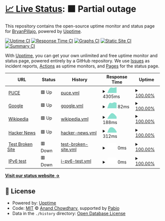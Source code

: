 # [📈 Live Status](https://BryanPillajo.github.io/monitoreo): <!--live status--> **🟧 Partial outage**

This repository contains the open-source uptime monitor and status page for [BryanPillajo](https://BryanPillajo.github.io/monitoreo), powered by [Upptime](https://github.com/upptime/upptime).

[![Uptime CI](https://github.com/BryanPillajo/monitoreo/workflows/Uptime%20CI/badge.svg)](https://github.com/BryanPillajo/monitoreo/actions?query=workflow%3A%22Uptime+CI%22)
[![Response Time CI](https://github.com/BryanPillajo/monitoreo/workflows/Response%20Time%20CI/badge.svg)](https://github.com/BryanPillajo/monitoreo/actions?query=workflow%3A%22Response+Time+CI%22)
[![Graphs CI](https://github.com/BryanPillajo/monitoreo/workflows/Graphs%20CI/badge.svg)](https://github.com/BryanPillajo/monitoreo/actions?query=workflow%3A%22Graphs+CI%22)
[![Static Site CI](https://github.com/BryanPillajo/monitoreo/workflows/Static%20Site%20CI/badge.svg)](https://github.com/BryanPillajo/monitoreo/actions?query=workflow%3A%22Static+Site+CI%22)
[![Summary CI](https://github.com/BryanPillajo/monitoreo/workflows/Summary%20CI/badge.svg)](https://github.com/BryanPillajo/monitoreo/actions?query=workflow%3A%22Summary+CI%22)

With [Upptime](https://upptime.js.org), you can get your own unlimited and free uptime monitor and status page, powered entirely by a GitHub repository. We use [Issues](https://github.com/BryanPillajo/monitoreo/issues) as incident reports, [Actions](https://github.com/BryanPillajo/monitoreo/actions) as uptime monitors, and [Pages](https://BryanPillajo.github.io/monitoreo) for the status page.

<!--start: status pages-->
<!-- This summary is generated by Upptime (https://github.com/upptime/upptime) -->
<!-- Do not edit this manually, your changes will be overwritten -->
<!-- prettier-ignore -->
| URL | Status | History | Response Time | Uptime |
| --- | ------ | ------- | ------------- | ------ |
| <img alt="" src="https://icons.duckduckgo.com/ip3/www.puce.edu.ec.ico" height="13"> [PUCE](https://www.puce.edu.ec/) | 🟩 Up | [puce.yml](https://github.com/BryanPillajo/monitoreo/commits/HEAD/history/puce.yml) | <details><summary><img alt="Response time graph" src="./graphs/puce/response-time-week.png" height="20"> 4305ms</summary><br><a href="https://BryanPillajo.github.io/monitoreo/history/puce"><img alt="Response time 4305" src="https://img.shields.io/endpoint?url=https%3A%2F%2Fraw.githubusercontent.com%2FBryanPillajo%2Fmonitoreo%2FHEAD%2Fapi%2Fpuce%2Fresponse-time.json"></a><br><a href="https://BryanPillajo.github.io/monitoreo/history/puce"><img alt="24-hour response time 4392" src="https://img.shields.io/endpoint?url=https%3A%2F%2Fraw.githubusercontent.com%2FBryanPillajo%2Fmonitoreo%2FHEAD%2Fapi%2Fpuce%2Fresponse-time-day.json"></a><br><a href="https://BryanPillajo.github.io/monitoreo/history/puce"><img alt="7-day response time 4305" src="https://img.shields.io/endpoint?url=https%3A%2F%2Fraw.githubusercontent.com%2FBryanPillajo%2Fmonitoreo%2FHEAD%2Fapi%2Fpuce%2Fresponse-time-week.json"></a><br><a href="https://BryanPillajo.github.io/monitoreo/history/puce"><img alt="30-day response time 4305" src="https://img.shields.io/endpoint?url=https%3A%2F%2Fraw.githubusercontent.com%2FBryanPillajo%2Fmonitoreo%2FHEAD%2Fapi%2Fpuce%2Fresponse-time-month.json"></a><br><a href="https://BryanPillajo.github.io/monitoreo/history/puce"><img alt="1-year response time 4305" src="https://img.shields.io/endpoint?url=https%3A%2F%2Fraw.githubusercontent.com%2FBryanPillajo%2Fmonitoreo%2FHEAD%2Fapi%2Fpuce%2Fresponse-time-year.json"></a></details> | <details><summary><a href="https://BryanPillajo.github.io/monitoreo/history/puce">100.00%</a></summary><a href="https://BryanPillajo.github.io/monitoreo/history/puce"><img alt="All-time uptime 100.00%" src="https://img.shields.io/endpoint?url=https%3A%2F%2Fraw.githubusercontent.com%2FBryanPillajo%2Fmonitoreo%2FHEAD%2Fapi%2Fpuce%2Fuptime.json"></a><br><a href="https://BryanPillajo.github.io/monitoreo/history/puce"><img alt="24-hour uptime 100.00%" src="https://img.shields.io/endpoint?url=https%3A%2F%2Fraw.githubusercontent.com%2FBryanPillajo%2Fmonitoreo%2FHEAD%2Fapi%2Fpuce%2Fuptime-day.json"></a><br><a href="https://BryanPillajo.github.io/monitoreo/history/puce"><img alt="7-day uptime 100.00%" src="https://img.shields.io/endpoint?url=https%3A%2F%2Fraw.githubusercontent.com%2FBryanPillajo%2Fmonitoreo%2FHEAD%2Fapi%2Fpuce%2Fuptime-week.json"></a><br><a href="https://BryanPillajo.github.io/monitoreo/history/puce"><img alt="30-day uptime 100.00%" src="https://img.shields.io/endpoint?url=https%3A%2F%2Fraw.githubusercontent.com%2FBryanPillajo%2Fmonitoreo%2FHEAD%2Fapi%2Fpuce%2Fuptime-month.json"></a><br><a href="https://BryanPillajo.github.io/monitoreo/history/puce"><img alt="1-year uptime 100.00%" src="https://img.shields.io/endpoint?url=https%3A%2F%2Fraw.githubusercontent.com%2FBryanPillajo%2Fmonitoreo%2FHEAD%2Fapi%2Fpuce%2Fuptime-year.json"></a></details>
| <img alt="" src="https://icons.duckduckgo.com/ip3/www.google.com.ico" height="13"> [Google](https://www.google.com) | 🟩 Up | [google.yml](https://github.com/BryanPillajo/monitoreo/commits/HEAD/history/google.yml) | <details><summary><img alt="Response time graph" src="./graphs/google/response-time-week.png" height="20"> 82ms</summary><br><a href="https://BryanPillajo.github.io/monitoreo/history/google"><img alt="Response time 82" src="https://img.shields.io/endpoint?url=https%3A%2F%2Fraw.githubusercontent.com%2FBryanPillajo%2Fmonitoreo%2FHEAD%2Fapi%2Fgoogle%2Fresponse-time.json"></a><br><a href="https://BryanPillajo.github.io/monitoreo/history/google"><img alt="24-hour response time 93" src="https://img.shields.io/endpoint?url=https%3A%2F%2Fraw.githubusercontent.com%2FBryanPillajo%2Fmonitoreo%2FHEAD%2Fapi%2Fgoogle%2Fresponse-time-day.json"></a><br><a href="https://BryanPillajo.github.io/monitoreo/history/google"><img alt="7-day response time 82" src="https://img.shields.io/endpoint?url=https%3A%2F%2Fraw.githubusercontent.com%2FBryanPillajo%2Fmonitoreo%2FHEAD%2Fapi%2Fgoogle%2Fresponse-time-week.json"></a><br><a href="https://BryanPillajo.github.io/monitoreo/history/google"><img alt="30-day response time 82" src="https://img.shields.io/endpoint?url=https%3A%2F%2Fraw.githubusercontent.com%2FBryanPillajo%2Fmonitoreo%2FHEAD%2Fapi%2Fgoogle%2Fresponse-time-month.json"></a><br><a href="https://BryanPillajo.github.io/monitoreo/history/google"><img alt="1-year response time 82" src="https://img.shields.io/endpoint?url=https%3A%2F%2Fraw.githubusercontent.com%2FBryanPillajo%2Fmonitoreo%2FHEAD%2Fapi%2Fgoogle%2Fresponse-time-year.json"></a></details> | <details><summary><a href="https://BryanPillajo.github.io/monitoreo/history/google">100.00%</a></summary><a href="https://BryanPillajo.github.io/monitoreo/history/google"><img alt="All-time uptime 100.00%" src="https://img.shields.io/endpoint?url=https%3A%2F%2Fraw.githubusercontent.com%2FBryanPillajo%2Fmonitoreo%2FHEAD%2Fapi%2Fgoogle%2Fuptime.json"></a><br><a href="https://BryanPillajo.github.io/monitoreo/history/google"><img alt="24-hour uptime 100.00%" src="https://img.shields.io/endpoint?url=https%3A%2F%2Fraw.githubusercontent.com%2FBryanPillajo%2Fmonitoreo%2FHEAD%2Fapi%2Fgoogle%2Fuptime-day.json"></a><br><a href="https://BryanPillajo.github.io/monitoreo/history/google"><img alt="7-day uptime 100.00%" src="https://img.shields.io/endpoint?url=https%3A%2F%2Fraw.githubusercontent.com%2FBryanPillajo%2Fmonitoreo%2FHEAD%2Fapi%2Fgoogle%2Fuptime-week.json"></a><br><a href="https://BryanPillajo.github.io/monitoreo/history/google"><img alt="30-day uptime 100.00%" src="https://img.shields.io/endpoint?url=https%3A%2F%2Fraw.githubusercontent.com%2FBryanPillajo%2Fmonitoreo%2FHEAD%2Fapi%2Fgoogle%2Fuptime-month.json"></a><br><a href="https://BryanPillajo.github.io/monitoreo/history/google"><img alt="1-year uptime 100.00%" src="https://img.shields.io/endpoint?url=https%3A%2F%2Fraw.githubusercontent.com%2FBryanPillajo%2Fmonitoreo%2FHEAD%2Fapi%2Fgoogle%2Fuptime-year.json"></a></details>
| <img alt="" src="https://icons.duckduckgo.com/ip3/en.wikipedia.org.ico" height="13"> [Wikipedia](https://en.wikipedia.org) | 🟩 Up | [wikipedia.yml](https://github.com/BryanPillajo/monitoreo/commits/HEAD/history/wikipedia.yml) | <details><summary><img alt="Response time graph" src="./graphs/wikipedia/response-time-week.png" height="20"> 188ms</summary><br><a href="https://BryanPillajo.github.io/monitoreo/history/wikipedia"><img alt="Response time 188" src="https://img.shields.io/endpoint?url=https%3A%2F%2Fraw.githubusercontent.com%2FBryanPillajo%2Fmonitoreo%2FHEAD%2Fapi%2Fwikipedia%2Fresponse-time.json"></a><br><a href="https://BryanPillajo.github.io/monitoreo/history/wikipedia"><img alt="24-hour response time 191" src="https://img.shields.io/endpoint?url=https%3A%2F%2Fraw.githubusercontent.com%2FBryanPillajo%2Fmonitoreo%2FHEAD%2Fapi%2Fwikipedia%2Fresponse-time-day.json"></a><br><a href="https://BryanPillajo.github.io/monitoreo/history/wikipedia"><img alt="7-day response time 188" src="https://img.shields.io/endpoint?url=https%3A%2F%2Fraw.githubusercontent.com%2FBryanPillajo%2Fmonitoreo%2FHEAD%2Fapi%2Fwikipedia%2Fresponse-time-week.json"></a><br><a href="https://BryanPillajo.github.io/monitoreo/history/wikipedia"><img alt="30-day response time 188" src="https://img.shields.io/endpoint?url=https%3A%2F%2Fraw.githubusercontent.com%2FBryanPillajo%2Fmonitoreo%2FHEAD%2Fapi%2Fwikipedia%2Fresponse-time-month.json"></a><br><a href="https://BryanPillajo.github.io/monitoreo/history/wikipedia"><img alt="1-year response time 188" src="https://img.shields.io/endpoint?url=https%3A%2F%2Fraw.githubusercontent.com%2FBryanPillajo%2Fmonitoreo%2FHEAD%2Fapi%2Fwikipedia%2Fresponse-time-year.json"></a></details> | <details><summary><a href="https://BryanPillajo.github.io/monitoreo/history/wikipedia">100.00%</a></summary><a href="https://BryanPillajo.github.io/monitoreo/history/wikipedia"><img alt="All-time uptime 100.00%" src="https://img.shields.io/endpoint?url=https%3A%2F%2Fraw.githubusercontent.com%2FBryanPillajo%2Fmonitoreo%2FHEAD%2Fapi%2Fwikipedia%2Fuptime.json"></a><br><a href="https://BryanPillajo.github.io/monitoreo/history/wikipedia"><img alt="24-hour uptime 100.00%" src="https://img.shields.io/endpoint?url=https%3A%2F%2Fraw.githubusercontent.com%2FBryanPillajo%2Fmonitoreo%2FHEAD%2Fapi%2Fwikipedia%2Fuptime-day.json"></a><br><a href="https://BryanPillajo.github.io/monitoreo/history/wikipedia"><img alt="7-day uptime 100.00%" src="https://img.shields.io/endpoint?url=https%3A%2F%2Fraw.githubusercontent.com%2FBryanPillajo%2Fmonitoreo%2FHEAD%2Fapi%2Fwikipedia%2Fuptime-week.json"></a><br><a href="https://BryanPillajo.github.io/monitoreo/history/wikipedia"><img alt="30-day uptime 100.00%" src="https://img.shields.io/endpoint?url=https%3A%2F%2Fraw.githubusercontent.com%2FBryanPillajo%2Fmonitoreo%2FHEAD%2Fapi%2Fwikipedia%2Fuptime-month.json"></a><br><a href="https://BryanPillajo.github.io/monitoreo/history/wikipedia"><img alt="1-year uptime 100.00%" src="https://img.shields.io/endpoint?url=https%3A%2F%2Fraw.githubusercontent.com%2FBryanPillajo%2Fmonitoreo%2FHEAD%2Fapi%2Fwikipedia%2Fuptime-year.json"></a></details>
| <img alt="" src="https://icons.duckduckgo.com/ip3/news.ycombinator.com.ico" height="13"> [Hacker News](https://news.ycombinator.com) | 🟩 Up | [hacker-news.yml](https://github.com/BryanPillajo/monitoreo/commits/HEAD/history/hacker-news.yml) | <details><summary><img alt="Response time graph" src="./graphs/hacker-news/response-time-week.png" height="20"> 312ms</summary><br><a href="https://BryanPillajo.github.io/monitoreo/history/hacker-news"><img alt="Response time 312" src="https://img.shields.io/endpoint?url=https%3A%2F%2Fraw.githubusercontent.com%2FBryanPillajo%2Fmonitoreo%2FHEAD%2Fapi%2Fhacker-news%2Fresponse-time.json"></a><br><a href="https://BryanPillajo.github.io/monitoreo/history/hacker-news"><img alt="24-hour response time 125" src="https://img.shields.io/endpoint?url=https%3A%2F%2Fraw.githubusercontent.com%2FBryanPillajo%2Fmonitoreo%2FHEAD%2Fapi%2Fhacker-news%2Fresponse-time-day.json"></a><br><a href="https://BryanPillajo.github.io/monitoreo/history/hacker-news"><img alt="7-day response time 312" src="https://img.shields.io/endpoint?url=https%3A%2F%2Fraw.githubusercontent.com%2FBryanPillajo%2Fmonitoreo%2FHEAD%2Fapi%2Fhacker-news%2Fresponse-time-week.json"></a><br><a href="https://BryanPillajo.github.io/monitoreo/history/hacker-news"><img alt="30-day response time 312" src="https://img.shields.io/endpoint?url=https%3A%2F%2Fraw.githubusercontent.com%2FBryanPillajo%2Fmonitoreo%2FHEAD%2Fapi%2Fhacker-news%2Fresponse-time-month.json"></a><br><a href="https://BryanPillajo.github.io/monitoreo/history/hacker-news"><img alt="1-year response time 312" src="https://img.shields.io/endpoint?url=https%3A%2F%2Fraw.githubusercontent.com%2FBryanPillajo%2Fmonitoreo%2FHEAD%2Fapi%2Fhacker-news%2Fresponse-time-year.json"></a></details> | <details><summary><a href="https://BryanPillajo.github.io/monitoreo/history/hacker-news">100.00%</a></summary><a href="https://BryanPillajo.github.io/monitoreo/history/hacker-news"><img alt="All-time uptime 100.00%" src="https://img.shields.io/endpoint?url=https%3A%2F%2Fraw.githubusercontent.com%2FBryanPillajo%2Fmonitoreo%2FHEAD%2Fapi%2Fhacker-news%2Fuptime.json"></a><br><a href="https://BryanPillajo.github.io/monitoreo/history/hacker-news"><img alt="24-hour uptime 100.00%" src="https://img.shields.io/endpoint?url=https%3A%2F%2Fraw.githubusercontent.com%2FBryanPillajo%2Fmonitoreo%2FHEAD%2Fapi%2Fhacker-news%2Fuptime-day.json"></a><br><a href="https://BryanPillajo.github.io/monitoreo/history/hacker-news"><img alt="7-day uptime 100.00%" src="https://img.shields.io/endpoint?url=https%3A%2F%2Fraw.githubusercontent.com%2FBryanPillajo%2Fmonitoreo%2FHEAD%2Fapi%2Fhacker-news%2Fuptime-week.json"></a><br><a href="https://BryanPillajo.github.io/monitoreo/history/hacker-news"><img alt="30-day uptime 100.00%" src="https://img.shields.io/endpoint?url=https%3A%2F%2Fraw.githubusercontent.com%2FBryanPillajo%2Fmonitoreo%2FHEAD%2Fapi%2Fhacker-news%2Fuptime-month.json"></a><br><a href="https://BryanPillajo.github.io/monitoreo/history/hacker-news"><img alt="1-year uptime 100.00%" src="https://img.shields.io/endpoint?url=https%3A%2F%2Fraw.githubusercontent.com%2FBryanPillajo%2Fmonitoreo%2FHEAD%2Fapi%2Fhacker-news%2Fuptime-year.json"></a></details>
| <img alt="" src="https://icons.duckduckgo.com/ip3/thissitedoesnotexist.koj.co.ico" height="13"> [Test Broken Site](https://thissitedoesnotexist.koj.co) | 🟥 Down | [test-broken-site.yml](https://github.com/BryanPillajo/monitoreo/commits/HEAD/history/test-broken-site.yml) | <details><summary><img alt="Response time graph" src="./graphs/test-broken-site/response-time-week.png" height="20"> 0ms</summary><br><a href="https://BryanPillajo.github.io/monitoreo/history/test-broken-site"><img alt="Response time 0" src="https://img.shields.io/endpoint?url=https%3A%2F%2Fraw.githubusercontent.com%2FBryanPillajo%2Fmonitoreo%2FHEAD%2Fapi%2Ftest-broken-site%2Fresponse-time.json"></a><br><a href="https://BryanPillajo.github.io/monitoreo/history/test-broken-site"><img alt="24-hour response time 0" src="https://img.shields.io/endpoint?url=https%3A%2F%2Fraw.githubusercontent.com%2FBryanPillajo%2Fmonitoreo%2FHEAD%2Fapi%2Ftest-broken-site%2Fresponse-time-day.json"></a><br><a href="https://BryanPillajo.github.io/monitoreo/history/test-broken-site"><img alt="7-day response time 0" src="https://img.shields.io/endpoint?url=https%3A%2F%2Fraw.githubusercontent.com%2FBryanPillajo%2Fmonitoreo%2FHEAD%2Fapi%2Ftest-broken-site%2Fresponse-time-week.json"></a><br><a href="https://BryanPillajo.github.io/monitoreo/history/test-broken-site"><img alt="30-day response time 0" src="https://img.shields.io/endpoint?url=https%3A%2F%2Fraw.githubusercontent.com%2FBryanPillajo%2Fmonitoreo%2FHEAD%2Fapi%2Ftest-broken-site%2Fresponse-time-month.json"></a><br><a href="https://BryanPillajo.github.io/monitoreo/history/test-broken-site"><img alt="1-year response time 0" src="https://img.shields.io/endpoint?url=https%3A%2F%2Fraw.githubusercontent.com%2FBryanPillajo%2Fmonitoreo%2FHEAD%2Fapi%2Ftest-broken-site%2Fresponse-time-year.json"></a></details> | <details><summary><a href="https://BryanPillajo.github.io/monitoreo/history/test-broken-site">100.00%</a></summary><a href="https://BryanPillajo.github.io/monitoreo/history/test-broken-site"><img alt="All-time uptime 100.00%" src="https://img.shields.io/endpoint?url=https%3A%2F%2Fraw.githubusercontent.com%2FBryanPillajo%2Fmonitoreo%2FHEAD%2Fapi%2Ftest-broken-site%2Fuptime.json"></a><br><a href="https://BryanPillajo.github.io/monitoreo/history/test-broken-site"><img alt="24-hour uptime 100.00%" src="https://img.shields.io/endpoint?url=https%3A%2F%2Fraw.githubusercontent.com%2FBryanPillajo%2Fmonitoreo%2FHEAD%2Fapi%2Ftest-broken-site%2Fuptime-day.json"></a><br><a href="https://BryanPillajo.github.io/monitoreo/history/test-broken-site"><img alt="7-day uptime 100.00%" src="https://img.shields.io/endpoint?url=https%3A%2F%2Fraw.githubusercontent.com%2FBryanPillajo%2Fmonitoreo%2FHEAD%2Fapi%2Ftest-broken-site%2Fuptime-week.json"></a><br><a href="https://BryanPillajo.github.io/monitoreo/history/test-broken-site"><img alt="30-day uptime 100.00%" src="https://img.shields.io/endpoint?url=https%3A%2F%2Fraw.githubusercontent.com%2FBryanPillajo%2Fmonitoreo%2FHEAD%2Fapi%2Ftest-broken-site%2Fuptime-month.json"></a><br><a href="https://BryanPillajo.github.io/monitoreo/history/test-broken-site"><img alt="1-year uptime 100.00%" src="https://img.shields.io/endpoint?url=https%3A%2F%2Fraw.githubusercontent.com%2FBryanPillajo%2Fmonitoreo%2FHEAD%2Fapi%2Ftest-broken-site%2Fuptime-year.json"></a></details>
| <img alt="" src="https://icons.duckduckgo.com/ip3/null.ico" height="13"> [IPv6 test](forwardemail.net) | 🟥 Down | [i-pv6-test.yml](https://github.com/BryanPillajo/monitoreo/commits/HEAD/history/i-pv6-test.yml) | <details><summary><img alt="Response time graph" src="./graphs/i-pv6-test/response-time-week.png" height="20"> 0ms</summary><br><a href="https://BryanPillajo.github.io/monitoreo/history/i-pv6-test"><img alt="Response time 0" src="https://img.shields.io/endpoint?url=https%3A%2F%2Fraw.githubusercontent.com%2FBryanPillajo%2Fmonitoreo%2FHEAD%2Fapi%2Fi-pv6-test%2Fresponse-time.json"></a><br><a href="https://BryanPillajo.github.io/monitoreo/history/i-pv6-test"><img alt="24-hour response time 0" src="https://img.shields.io/endpoint?url=https%3A%2F%2Fraw.githubusercontent.com%2FBryanPillajo%2Fmonitoreo%2FHEAD%2Fapi%2Fi-pv6-test%2Fresponse-time-day.json"></a><br><a href="https://BryanPillajo.github.io/monitoreo/history/i-pv6-test"><img alt="7-day response time 0" src="https://img.shields.io/endpoint?url=https%3A%2F%2Fraw.githubusercontent.com%2FBryanPillajo%2Fmonitoreo%2FHEAD%2Fapi%2Fi-pv6-test%2Fresponse-time-week.json"></a><br><a href="https://BryanPillajo.github.io/monitoreo/history/i-pv6-test"><img alt="30-day response time 0" src="https://img.shields.io/endpoint?url=https%3A%2F%2Fraw.githubusercontent.com%2FBryanPillajo%2Fmonitoreo%2FHEAD%2Fapi%2Fi-pv6-test%2Fresponse-time-month.json"></a><br><a href="https://BryanPillajo.github.io/monitoreo/history/i-pv6-test"><img alt="1-year response time 0" src="https://img.shields.io/endpoint?url=https%3A%2F%2Fraw.githubusercontent.com%2FBryanPillajo%2Fmonitoreo%2FHEAD%2Fapi%2Fi-pv6-test%2Fresponse-time-year.json"></a></details> | <details><summary><a href="https://BryanPillajo.github.io/monitoreo/history/i-pv6-test">100.00%</a></summary><a href="https://BryanPillajo.github.io/monitoreo/history/i-pv6-test"><img alt="All-time uptime 100.00%" src="https://img.shields.io/endpoint?url=https%3A%2F%2Fraw.githubusercontent.com%2FBryanPillajo%2Fmonitoreo%2FHEAD%2Fapi%2Fi-pv6-test%2Fuptime.json"></a><br><a href="https://BryanPillajo.github.io/monitoreo/history/i-pv6-test"><img alt="24-hour uptime 100.00%" src="https://img.shields.io/endpoint?url=https%3A%2F%2Fraw.githubusercontent.com%2FBryanPillajo%2Fmonitoreo%2FHEAD%2Fapi%2Fi-pv6-test%2Fuptime-day.json"></a><br><a href="https://BryanPillajo.github.io/monitoreo/history/i-pv6-test"><img alt="7-day uptime 100.00%" src="https://img.shields.io/endpoint?url=https%3A%2F%2Fraw.githubusercontent.com%2FBryanPillajo%2Fmonitoreo%2FHEAD%2Fapi%2Fi-pv6-test%2Fuptime-week.json"></a><br><a href="https://BryanPillajo.github.io/monitoreo/history/i-pv6-test"><img alt="30-day uptime 100.00%" src="https://img.shields.io/endpoint?url=https%3A%2F%2Fraw.githubusercontent.com%2FBryanPillajo%2Fmonitoreo%2FHEAD%2Fapi%2Fi-pv6-test%2Fuptime-month.json"></a><br><a href="https://BryanPillajo.github.io/monitoreo/history/i-pv6-test"><img alt="1-year uptime 100.00%" src="https://img.shields.io/endpoint?url=https%3A%2F%2Fraw.githubusercontent.com%2FBryanPillajo%2Fmonitoreo%2FHEAD%2Fapi%2Fi-pv6-test%2Fuptime-year.json"></a></details>

<!--end: status pages-->

[**Visit our status website →**](https://BryanPillajo.github.io/monitoreo)

## 📄 License

- Powered by: [Upptime](https://github.com/upptime/upptime)
- Code: [MIT](./LICENSE) © [Anand Chowdhary](https://anandchowdhary.com), supported by [Pabio](https://pabio.com)
- Data in the `./history` directory: [Open Database License](https://opendatacommons.org/licenses/odbl/1-0/)
